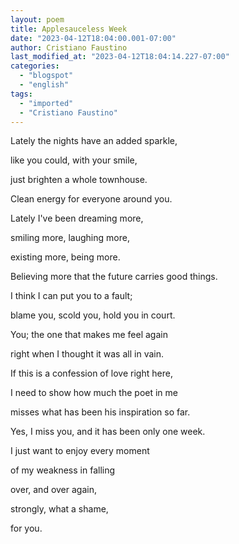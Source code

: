 ```yaml
---
layout: poem
title: Applesauceless Week
date: "2023-04-12T18:04:00.001-07:00"
author: Cristiano Faustino
last_modified_at: "2023-04-12T18:04:14.227-07:00"
categories:
  - "blogspot"
  - "english"
tags:
  - "imported"
  - "Cristiano Faustino"
---
```


<p>Lately the nights have an added sparkle,</p><p>like you could, with your smile,</p><p>just brighten a whole townhouse.</p><p>Clean energy for everyone around you.</p><p>

</p><p>Lately I've been dreaming more,</p><p>smiling more, laughing more,</p><p>existing more, being more.</p><p>Believing more that the future carries good things.</p><p>

</p><p>I think I can put you to a fault;</p><p>blame you, scold you, hold you in court.</p><p>You; the one that makes me feel again</p><p>right when I thought it was all in vain.</p><p>

</p><p>If this is a confession of love right here,</p><p>I need to show how much the poet in me</p><p>misses what has been his inspiration so far.</p><p>Yes, I miss you, and it has been only one week.</p><p>

</p><p>I just want to enjoy every moment</p><p>of my weakness in falling </p><p>over, and over again,</p><p>strongly, what a shame,</p><p>for you.</p><p>

</p>